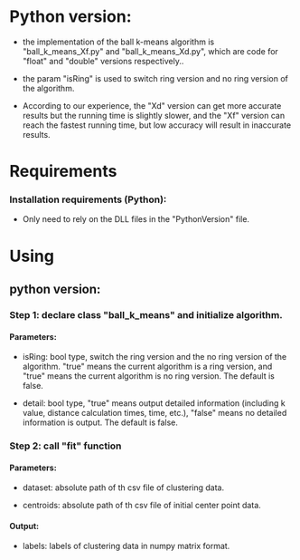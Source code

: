 # Python version:

* the implementation of the ball k-means algorithm is "ball_k_means_Xf.py" and "ball_k_means_Xd.py", which are code for "float" and "double" versions respectively..

* the param "isRing" is used to switch ring version and no ring version of the algorithm.

* According to our experience, the "Xd" version can get more accurate results but the running time is slightly slower, and the "Xf" version can reach the fastest running time, but low accuracy will result in inaccurate results.

# Requirements

### Installation requirements (Python):

* Only need to rely on the DLL files in the "PythonVersion" file.

# Using

## python version:

### Step 1: declare class "ball_k_means" and initialize algorithm.

#### Parameters: 

* isRing: bool type, switch the ring version and the no ring version of the algorithm. "true" means the current algorithm is a ring version, and "true" means the current algorithm is no ring version. The default is false.

* detail: bool type, "true" means output detailed information (including k value, distance calculation times, time, etc.), "false" means no detailed information is output. The default is false.

### Step 2: call "fit" function

#### Parameters: 

* dataset: absolute path of th csv file of clustering data.

* centroids: absolute path of th csv file of initial center point data.

#### Output: 

* labels: labels of clustering data in numpy matrix format.

